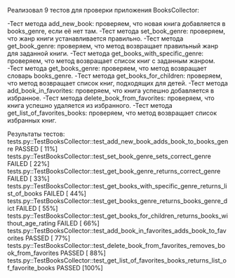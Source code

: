 Реализовал 9 тестов для проверки приложения BooksCollector:

-Тест метода add_new_book: проверяем, что новая книга добавляется в books_genre, если её нет там.
-Тест метода set_book_genre: проверяем, что жанр книги устанавливается правильно.
-Тест метода get_book_genre: проверяем, что метод возвращает правильный жанр для заданной книги.
-Тест метода get_books_with_specific_genre: проверяем, что метод возвращает список книг с заданным жанром.
-Тест метода get_books_genre: проверяем, что метод возвращает словарь books_genre.
-Тест метода get_books_for_children: проверяем, что метод возвращает список книг, подходящих для детей.
-Тест метода add_book_in_favorites: проверяем, что книга успешно добавляется в избранное.
-Тест метода delete_book_from_favorites: проверяем, что книга успешно удаляется из избранного.
-Тест метода get_list_of_favorites_books: проверяем, что метод возвращает список избранных книг.

Результаты тестов: tests.py::TestBooksCollector::test_add_new_book_adds_book_to_books_genre PASSED [ 11%] tests.py::TestBooksCollector::test_set_book_genre_sets_correct_genre FAILED [ 22%] tests.py::TestBooksCollector::test_get_book_genre_returns_correct_genre FAILED [ 33%] tests.py::TestBooksCollector::test_get_books_with_specific_genre_returns_list_of_books FAILED [ 44%] tests.py::TestBooksCollector::test_get_books_genre_returns_books_genre_dict FAILED [ 55%] tests.py::TestBooksCollector::test_get_books_for_children_returns_books_without_age_rating FAILED [ 66%] tests.py::TestBooksCollector::test_add_book_in_favorites_adds_book_to_favorites PASSED [ 77%] tests.py::TestBooksCollector::test_delete_book_from_favorites_removes_book_from_favorites PASSED [ 88%] tests.py::TestBooksCollector::test_get_list_of_favorites_books_returns_list_of_favorite_books PASSED [100%]
